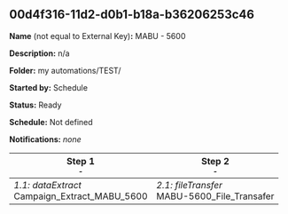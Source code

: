 ## 00d4f316-11d2-d0b1-b18a-b36206253c46

**Name** (not equal to External Key)**:** MABU - 5600

**Description:** n/a

**Folder:** my automations/TEST/

**Started by:** Schedule

**Status:** Ready

**Schedule:** Not defined

**Notifications:** _none_


| Step 1<br>_<small>-</small>_ | Step 2<br>_<small>-</small>_ |
| --- | --- |
| _1.1: dataExtract_<br>Campaign_Extract_MABU_5600 | _2.1: fileTransfer_<br>MABU-5600_File_Transafer |
